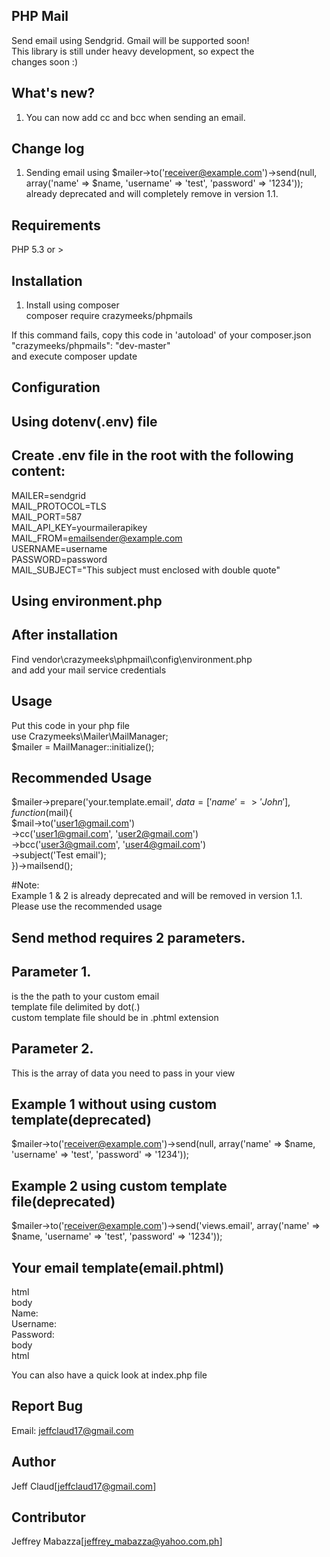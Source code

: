 ## PHP Mail
Send email using Sendgrid. Gmail will be supported soon!  
This library is still under heavy development, so expect the  
changes soon :)

## What's new?  
1. You can now add cc and bcc when sending an email.  

## Change log  
1. Sending email using $mailer->to('receiver@example.com')->send(null, array('name' => $name, 'username' => 'test', 'password' => '1234')); already deprecated and will completely remove in version 1.1.  

## Requirements
PHP 5.3 or > 

## Installation
1. Install using composer  
composer require crazymeeks/phpmails  
  
If this command fails, copy this code in 'autoload' of your composer.json  
"crazymeeks/phpmails": "dev-master"  
and execute composer update  

## Configuration

## Using dotenv(.env) file
## Create .env file in the root with the following content: 
MAILER=sendgrid  
MAIL_PROTOCOL=TLS  
MAIL_PORT=587  
MAIL_API_KEY=yourmailerapikey  
MAIL_FROM=emailsender@example.com  
USERNAME=username  
PASSWORD=password  
MAIL_SUBJECT="This subject must enclosed with double quote"

## Using environment.php
## After installation
Find vendor\crazymeeks\phpmail\config\environment.php  
and add your mail service credentials

## Usage

Put this code in your php file  
use Crazymeeks\Mailer\MailManager;  
$mailer = MailManager::initialize();  


## Recommended Usage
$mailer->prepare('your.template.email', $data = ['name' => 'John'], function($mail){  
 	$mail->to('user1@gmail.com')  
 		 ->cc('user1@gmail.com', 'user2@gmail.com')  
 		 ->bcc('user3@gmail.com', 'user4@gmail.com')  
 		 ->subject('Test email');  
 })->mailsend();


#Note:  
Example 1 & 2 is already deprecated and will be removed in version 1.1. Please use the recommended usage
 
## Send method requires 2 parameters.  
## Parameter 1.
is the the path to your custom email  
template file delimited by dot(.)  
custom template file should be in .phtml extension  

## Parameter 2.
This is the array of data you need to pass in your view  

## Example 1 without using custom template(deprecated)
$mailer->to('receiver@example.com')->send(null, array('name' => $name, 'username' => 'test', 'password' => '1234'));

## Example 2 using custom template file(deprecated)
$mailer->to('receiver@example.com')->send('views.email', array('name' => $name, 'username' => 'test', 'password' => '1234'));



## Your email template(email.phtml)
html  
body  
	Name: <?php echo $name;?>  
	Username: <?php echo $username;?>  
	Password: <?php echo $password;?>  
body  
html  

You can also have a quick look at index.php file

## Report Bug
Email: jeffclaud17@gmail.com

## Author
Jeff Claud[jeffclaud17@gmail.com]

## Contributor
Jeffrey Mabazza[jeffrey_mabazza@yahoo.com.ph]